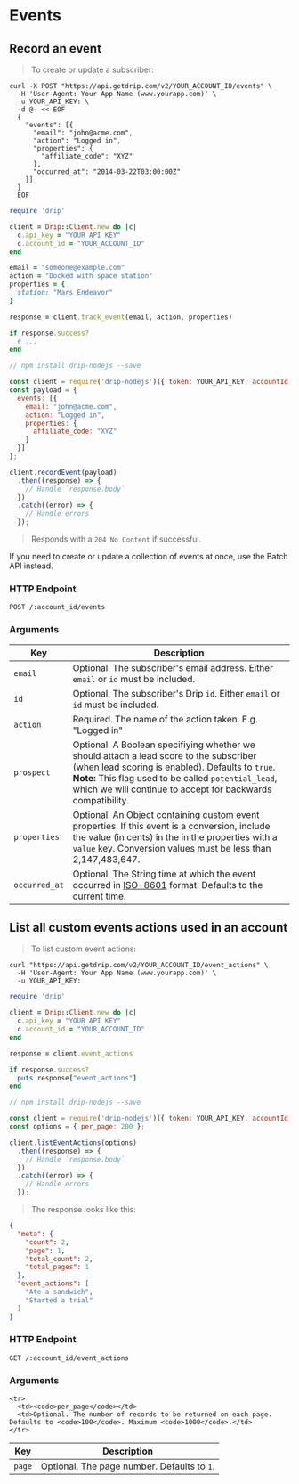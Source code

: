 # Events

## Record an event

> To create or update a subscriber:

```shell
curl -X POST "https://api.getdrip.com/v2/YOUR_ACCOUNT_ID/events" \
  -H 'User-Agent: Your App Name (www.yourapp.com)' \
  -u YOUR_API_KEY: \
  -d @- << EOF
  {
    "events": [{
      "email": "john@acme.com",
      "action": "Logged in",
      "properties": {
        "affiliate_code": "XYZ"
      },
      "occurred_at": "2014-03-22T03:00:00Z"
    }]
  }
  EOF
```

```ruby
require 'drip'

client = Drip::Client.new do |c|
  c.api_key = "YOUR API KEY"
  c.account_id = "YOUR_ACCOUNT_ID"
end

email = "someone@example.com"
action = "Docked with space station"
properties = {
  station: "Mars Endeavor"
}

response = client.track_event(email, action, properties)

if response.success?
  # ...
end
```

```javascript
// npm install drip-nodejs --save

const client = require('drip-nodejs')({ token: YOUR_API_KEY, accountId: YOUR_ACCOUNT_ID });
const payload = {
  events: [{
    email: "john@acme.com",
    action: "Logged in",
    properties: {
      affiliate_code: "XYZ"
    }
  }]
};

client.recordEvent(payload)
  .then((response) => {
    // Handle `response.body`
  })
  .catch((error) => {
    // Handle errors
  });
```

> Responds with a `204 No Content` if successful.

If you need to create or update a collection of events at once, use the Batch API instead.

### HTTP Endpoint

`POST /:account_id/events`

### Arguments

<table>
  <thead>
    <tr>
      <th>Key</th>
      <th>Description</th>
    </tr>
  </thead>
  <tbody>
    <tr>
      <td><code>email</code></td>
      <td>Optional. The subscriber's email address. Either <code>email</code> or <code>id</code> must be included.</td>
    </tr>
    <tr>
      <td><code>id</code></td>
      <td>Optional. The subscriber's Drip <code>id</code>. Either <code>email</code> or <code>id</code> must be included.</td>
    </tr>
    <tr>
      <td><code>action</code></td>
      <td>Required. The name of the action taken. E.g. "Logged in"</td>
    </tr>
    <tr>
      <td><code>prospect</code></td>
      <td>Optional. A Boolean specifiying whether we should attach a lead score to the subscriber (when lead scoring is enabled). Defaults to <code>true</code>.
        <strong>Note:</strong> This flag used to be called <code>potential_lead</code>, which we will continue to accept for backwards compatibility.</td>
    </tr>
    <tr>
      <td><code>properties</code></td>
      <td>Optional. An Object containing custom event properties. If this event is a conversion, include the value (in cents) in the in the properties with a <code>value</code> key.
      Conversion values must be less than 2,147,483,647.
      </td>
    </tr>
    <tr>
      <td><code>occurred_at</code></td>
      <td>Optional. The String time at which the event occurred in <a href="http://en.wikipedia.org/wiki/ISO_8601">ISO-8601</a> format. Defaults to the current time.</td>
    </tr>
  </tbody>
</table>

## List all custom events actions used in an account

> To list custom event actions:

```shell
curl "https://api.getdrip.com/v2/YOUR_ACCOUNT_ID/event_actions" \
  -H 'User-Agent: Your App Name (www.yourapp.com)' \
  -u YOUR_API_KEY:
```

```ruby
require 'drip'

client = Drip::Client.new do |c|
  c.api_key = "YOUR API KEY"
  c.account_id = "YOUR_ACCOUNT_ID"
end

response = client.event_actions

if response.success?
  puts response["event_actions"]
end
```

```javascript
// npm install drip-nodejs --save

const client = require('drip-nodejs')({ token: YOUR_API_KEY, accountId: YOUR_ACCOUNT_ID });
const options = { per_page: 200 };

client.listEventActions(options)
  .then((response) => {
    // Handle `response.body`
  })
  .catch((error) => {
    // Handle errors
  });
```

> The response looks like this:

```json
{
  "meta": {
    "count": 2,
    "page": 1,
    "total_count": 2,
    "total_pages": 1
  },
  "event_actions": [
    "Ate a sandwich",
    "Started a trial"
  ]
}
```

### HTTP Endpoint

`GET /:account_id/event_actions`

### Arguments

<table>
  <thead>
    <tr>
      <th>Key</th>
      <th>Description</th>
    </tr>
  </thead>
  <tbody>
    <tr>
      <td><code>page</code></td>
      <td>Optional. The page number. Defaults to <code>1</code>.</td>
    </tr>

    <tr>
      <td><code>per_page</code></td>
      <td>Optional. The number of records to be returned on each page. Defaults to <code>100</code>. Maximum <code>1000</code>.</td>
    </tr>
  </tbody>
</table>
